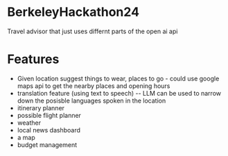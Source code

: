 # BerkeleyHackathon24

Travel advisor that just uses differnt parts of the open ai api

# Features
 - Given location suggest things to wear, places to go
       - could use google maps api to get the nearby places and opening hours
  - translation feature (using text to speech) -- LLM can be used to narrow down the posisble languages spoken in the location
  -  itinerary planner
  -  possible flight planner
  -  weather
  -  local news dashboard
  -  a map
  -  budget management
